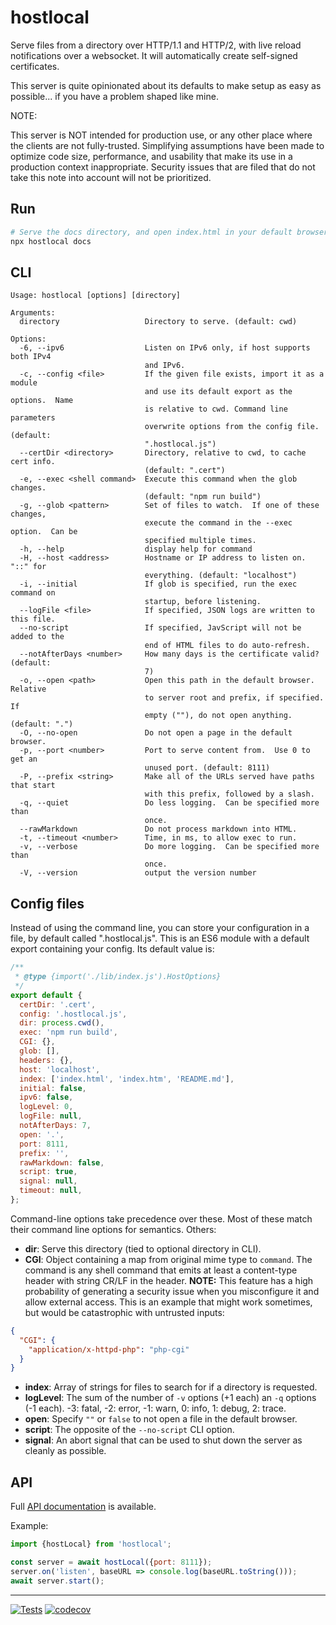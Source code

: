 # hostlocal

Serve files from a directory over HTTP/1.1 and HTTP/2, with live reload
notifications over a websocket.  It will automatically create self-signed
certificates.

This server is quite opinionated about its defaults to make setup as easy
as possible... if you have a problem shaped like mine.

NOTE:

This server is NOT intended for production use, or any other place where the
clients are not fully-trusted.  Simplifying assumptions have been made to
optimize code size, performance, and usability that make its use in a
production context inappropriate.  Security issues that are filed that do
not take this note into account will not be prioritized.

## Run

```sh
# Serve the docs directory, and open index.html in your default browser.
npx hostlocal docs
```

## CLI

```text
Usage: hostlocal [options] [directory]

Arguments:
  directory                   Directory to serve. (default: cwd)

Options:
  -6, --ipv6                  Listen on IPv6 only, if host supports both IPv4
                              and IPv6.
  -c, --config <file>         If the given file exists, import it as a module
                              and use its default export as the options.  Name
                              is relative to cwd. Command line parameters
                              overwrite options from the config file. (default:
                              ".hostlocal.js")
  --certDir <directory>       Directory, relative to cwd, to cache cert info.
                              (default: ".cert")
  -e, --exec <shell command>  Execute this command when the glob changes.
                              (default: "npm run build")
  -g, --glob <pattern>        Set of files to watch.  If one of these changes,
                              execute the command in the --exec option.  Can be
                              specified multiple times.
  -h, --help                  display help for command
  -H, --host <address>        Hostname or IP address to listen on. "::" for
                              everything. (default: "localhost")
  -i, --initial               If glob is specified, run the exec command on
                              startup, before listening.
  --logFile <file>            If specified, JSON logs are written to this file.
  --no-script                 If specified, JavScript will not be added to the
                              end of HTML files to do auto-refresh.
  --notAfterDays <number>     How many days is the certificate valid? (default:
                              7)
  -o, --open <path>           Open this path in the default browser.  Relative
                              to server root and prefix, if specified.  If
                              empty (""), do not open anything. (default: ".")
  -O, --no-open               Do not open a page in the default browser.
  -p, --port <number>         Port to serve content from.  Use 0 to get an
                              unused port. (default: 8111)
  -P, --prefix <string>       Make all of the URLs served have paths that start
                              with this prefix, followed by a slash.
  -q, --quiet                 Do less logging.  Can be specified more than
                              once.
  --rawMarkdown               Do not process markdown into HTML.
  -t, --timeout <number>      Time, in ms, to allow exec to run.
  -v, --verbose               Do more logging.  Can be specified more than
                              once.
  -V, --version               output the version number
```

## Config files

Instead of using the command line, you can store your configuration in a
file, by default called ".hostlocal.js".  This is an ES6 module with a default
export containing your config.  Its default value is:

```js
/**
 * @type {import('./lib/index.js').HostOptions}
 */
export default {
  certDir: '.cert',
  config: '.hostlocal.js',
  dir: process.cwd(),
  exec: 'npm run build',
  CGI: {},
  glob: [],
  headers: {},
  host: 'localhost',
  index: ['index.html', 'index.htm', 'README.md'],
  initial: false,
  ipv6: false,
  logLevel: 0,
  logFile: null,
  notAfterDays: 7,
  open: '.',
  port: 8111,
  prefix: '',
  rawMarkdown: false,
  script: true,
  signal: null,
  timeout: null,
};
```

Command-line options take precedence over these.  Most of these match their
command line options for semantics.  Others:

- **dir**: Serve this directory (tied to optional directory in CLI).
- **CGI**: Object containing a map from original mime type to `command`.  The
  command is any shell command that emits at least a content-type header with
  string CR/LF in the header.  **NOTE:** This feature has a high probability
  of generating a security issue when you misconfigure it and allow external
  access. This is an example that might work sometimes, but would be
  catastrophic with untrusted inputs:

```json
{
  "CGI": {
    "application/x-httpd-php": "php-cgi"
  }
}
```

- **index**: Array of strings for files to search for if a directory is requested.
- **logLevel**: The sum of the number of `-v` options (+1 each) an `-q` options
  (-1 each).  -3: fatal, -2: error, -1: warn, 0: info, 1: debug, 2: trace.
- **open**: Specify `""` or `false` to not open a file in the default browser.
- **script**: The opposite of the `--no-script` CLI option.
- **signal**: An abort signal that can be used to shut down the server as
  cleanly as possible.

## API

Full [API documentation](http://hildjj.github.io/hostlocal/) is available.

Example:

```js
import {hostLocal} from 'hostlocal';

const server = await hostLocal({port: 8111});
server.on('listen', baseURL => console.log(baseURL.toString()));
await server.start();
```

---
[![Tests](https://github.com/hildjj/hostlocal/actions/workflows/node.js.yml/badge.svg)](https://github.com/hildjj/hostlocal/actions/workflows/node.js.yml)
[![codecov](https://codecov.io/gh/hildjj/hostlocal/graph/badge.svg?token=HHS0QQ7NUF)](https://codecov.io/gh/hildjj/hostlocal)
